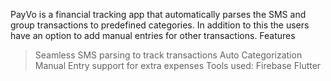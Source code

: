 PayVo is a financial tracking app that automatically parses the SMS and group transactions to predefined categories. In addition to this the users have an option to add manual entries for other transactions.
Features
  > Seamless SMS parsing to track transactions
  > Auto Categorization
  > Manual Entry support for extra expenses
Tools used:
  > Firebase
  > Flutter
